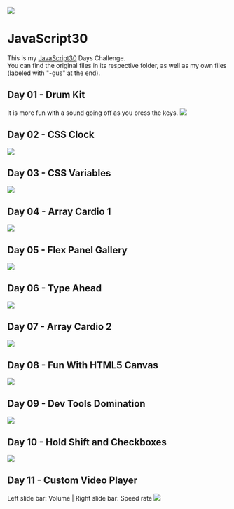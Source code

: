 ![](https://javascript30.com/images/JS3-social-share.png)

# JavaScript30

This is my [JavaScript30](https://JavaScript30.com) Days Challenge.  
You can find the original files in its respective folder, as well as my own files (labeled with "-gus" at the end).


## Day 01 - Drum Kit
It is more fun with a sound going off as you press the keys.
![](https://github.com/gustavoaz7/100DaysOfCode/blob/master/JavaScript30/Images%20and%20gifs/js30%2001.gif?raw=true)

## Day 02 - CSS Clock
![](https://github.com/gustavoaz7/100DaysOfCode/blob/master/JavaScript30/Images%20and%20gifs/js30%2002.gif?raw=true)

## Day 03 - CSS Variables
![](https://github.com/gustavoaz7/100DaysOfCode/blob/master/JavaScript30/Images%20and%20gifs/js30%2003.gif?raw=true)

## Day 04 - Array Cardio 1
![](https://github.com/gustavoaz7/100DaysOfCode/blob/master/JavaScript30/Images%20and%20gifs/js30%2004.png?raw=true)

## Day 05 - Flex Panel Gallery
![](https://github.com/gustavoaz7/100DaysOfCode/blob/master/JavaScript30/Images%20and%20gifs/js30%2005.gif?raw=true)

## Day 06 - Type Ahead
![](https://github.com/gustavoaz7/100DaysOfCode/blob/master/JavaScript30/Images%20and%20gifs/js30%2006.gif?raw=true)

## Day 07 - Array Cardio 2
![](https://github.com/gustavoaz7/100DaysOfCode/blob/master/JavaScript30/Images%20and%20gifs/js30%2007.png?raw=true)

## Day 08 - Fun With HTML5 Canvas
![](https://github.com/gustavoaz7/100DaysOfCode/blob/master/JavaScript30/Images%20and%20gifs/js30%2008.gif?raw=true)

## Day 09 - Dev Tools Domination
![](https://github.com/gustavoaz7/100DaysOfCode/blob/master/JavaScript30/Images%20and%20gifs/js30%2009.png?raw=true)

## Day 10 - Hold Shift and Checkboxes
![](https://github.com/gustavoaz7/100DaysOfCode/blob/master/JavaScript30/Images%20and%20gifs/js30%2010.gif?raw=true)

## Day 11 - Custom Video Player
Left slide bar: Volume  |   Right slide bar: Speed rate
![](https://github.com/gustavoaz7/100DaysOfCode/blob/master/JavaScript30/Images%20and%20gifs/js30%2011.gif?raw=true)
